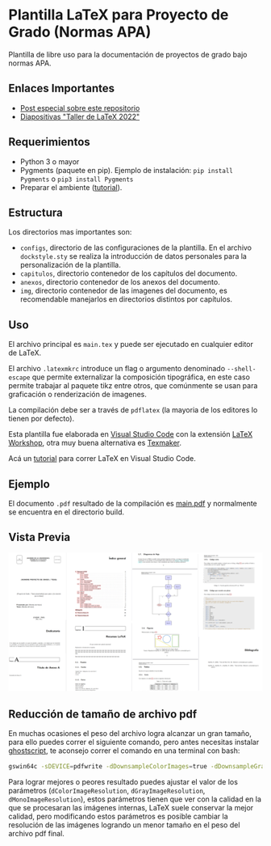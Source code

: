 # Plantilla LaTeX para Proyecto de Grado (Normas APA)

Plantilla de libre uso para la documentación de 
proyectos de grado bajo normas APA.

## Enlaces Importantes
* [Post especial sobre este repositorio](https://cr0wg4n.medium.com/documenta-tu-proyecto-de-grado-con-latex-sin-morir-en-el-intento-ft-normas-apa-15bf50a2ee01)
* [Diapositivas "Taller de LaTeX 2022"](https://slides.com/cr0wg4n/taller-de-latex/edit)

## Requerimientos

* Python 3 o mayor
* Pygments (paquete en pip). Ejemplo de instalación: `pip install Pygments` o `pip3 install Pygments` 
* Preparar el ambiente ([tutorial](https://cr0wg4n.medium.com/latex-y-visual-studio-code-gu%C3%ADa-de-instalaci%C3%B3n-ca8bef3935e3)).

## Estructura

Los directorios mas importantes son:
- ```configs```, directorio de las configuraciones de la plantilla. En el archivo ```dockstyle.sty``` se realiza la introducción de datos personales para la personalización de la plantilla.
- ```capitulos```, directorio contenedor de los capítulos del documento.
- ```anexos```, directorio contenedor de los anexos del documento.
- ```img```, directorio contenedor de las imagenes del documento, es recomendable manejarlos en directorios distintos por capítulos.

## Uso 

El archivo principal es ```main.tex``` y puede ser ejecutado en cualquier editor
de LaTeX.

El archivo ```.latexmkrc``` introduce un flag o argumento denominado ```--shell-escape``` que permite externalizar la composición tipográfica, en este caso permite trabajar al paquete tikz entre otros, que comúnmente se usan para graficación o renderización de imagenes.

La compilación debe ser a través de ```pdflatex``` (la mayoria de los editores lo tienen por defecto).

Esta plantilla fue elaborada en [Visual Studio Code](https://code.visualstudio.com/) con la extensión [LaTeX Workshop](https://marketplace.visualstudio.com/items?itemName=James-Yu.latex-workshop), otra muy
buena alternativa es [Texmaker](https://www.xm1math.net/texmaker/).

Acá un [tutorial](https://cr0wg4n.medium.com/latex-y-visual-studio-code-gu%C3%ADa-de-instalaci%C3%B3n-ca8bef3935e3) para correr LaTeX en Visual Studio Code.

## Ejemplo

El documento ```.pdf``` resultado de la compilación es [main.pdf](https://github.com/cr0wg4n/plantilla-latex-proyecto-de-grado/blob/master/build/main.pdf) y normalmente se encuentra en el directorio build.

## Vista Previa 

![](https://github.com/cr0wg4n/plantilla-latex-proyecto-de-grado/blob/master/img/preview.png)

## Reducción de tamaño de archivo pdf

En muchas ocasiones el peso del archivo logra alcanzar un gran tamaño, para ello puedes correr el siguiente comando, pero antes necesitas 
instalar [ghostscript](https://www.ghostscript.com/), te aconsejo correr el comando en una terminal con bash:

```bash
gswin64c -sDEVICE=pdfwrite -dDownsampleColorImages=true -dDownsampleGrayImages=true -dDownsampleMonoImages=true -dColorImageResolution=300 -dGrayImageResolution=300 -dMonoImageResolution=300 -dColorImageDownsampleThreshold=1.0 -dGrayImageDownsampleThreshold=1.0 -dMonoImageDownsampleThreshold=1.0 -dCompatibilityLevel=1.4 -dNOPAUSE -dQUIET -dBATCH -sOutputFile=build/main-compressed.pdf build/main.pdf
```

Para lograr mejores o peores resultado puedes ajustar el valor de los parámetros (`dColorImageResolution`, `dGrayImageResolution`, `dMonoImageResolution`), estos parámetros tienen que ver con la calidad en la que se procesaran las imágenes internas, LaTeX suele conservar la mejor calidad, pero modificando estos parámetros es posible cambiar la resolución de las imágenes logrando un menor tamaño en el peso del archivo pdf final.